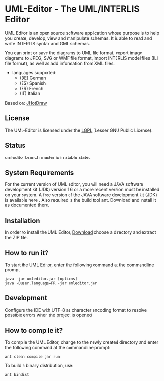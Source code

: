 # UML-Editor - The UML/INTERLIS Editor
UML Editor is an open source software application whose purpose is to help you create, develop, view and manipulate schemas. It is able to read and write INTERLIS syntax and GML schemas.

You can print or save the diagrams to UML file format, export image diagrams to JPEG, SVG or WMF file format, import INTERLIS model files (ILI file format), as well as add information from XML files.

* languages supported:
  - (DE) German
  - (ES) Spanish
  - (FR) French
  - (IT) Italian

Based on: [JHotDraw](https://sourceforge.net/p/jhotdraw/git/ci/master/tree/ "JHotDraw is a framework for structured drawing editors")

## License
The UML-Editor is licensed under the [LGPL](https://github.com/AgenciaImplementacion/umleditor/blob/master/other/LICENSE.lgpl "Lesser GNU Public License") (Lesser GNU Public License).

## Status
umleditor branch master is in stable state.

## System Requirements
For the current version of UML editor, you will need a JAVA software development kit (JDK) version 1.6 or a more recent version must be installed on your system.
A free version of the JAVA software development kit (JDK) is available 
[here](http://www.oracle.com/technetwork/java/javase/downloads/index.html "Download Java Development Kit") .
Also required is the build tool ant. [Download](http://ant.apache.org "Download Apache Ant") and install it as documented there.

## Installation
In order to install the UML Editor, [Download](https://github.com/AgenciaImplementacion/umleditor/releases/latest "Download UML/Editor") choose a directory and extract the ZIP file.

## How to run it?
To start the UML Editor, enter the following command at the commandline prompt

~~~
java -jar umleditor.jar [options]
java -Duser.language=FR -jar umleditor.jar
~~~

## Development
Configure the IDE with UTF-8 as character encoding format to resolve possible errors when the project is opened

## How to compile it?
To compile the UML Editor, change to the newly created directory and enter the following command at the commandline prompt:

~~~
ant clean compile jar run
~~~

To build a binary distribution, use:
~~~
ant bindist
~~~





